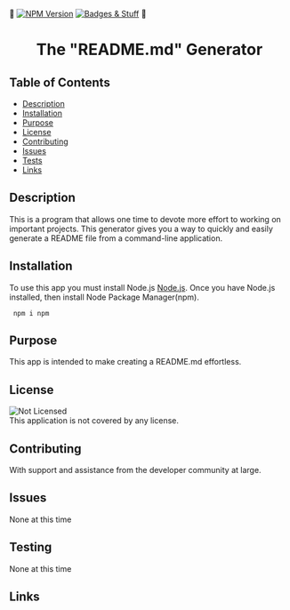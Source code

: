 🏅
[![NPM Version](https://img.shields.io/npm/v/npm.svg?style=flat)]()
[![Badges & Stuff](https://img.shields.io/badge/shields.io-ok-green.svg?style=flat)](http://shields.io/)
🏅<br />

  <h1 align="center">The "README.md" Generator</h1>
     
  
  ## Table of Contents
  - [Description](#description)
  - [Installation](#installation)
  - [Purpose](#purpose)
  - [License](#license)
  - [Contributing](#contributing)
  - [Issues](#issues)
  - [Tests](#tests)
  - [Links](#links)
  ## Description
   This is a program that allows one time to devote more effort to working on important projects.  This generator gives you a way to quickly and easily generate a README file from a command-line application. 
  ## Installation
   To use this app you must install Node.js [Node.js](https://nodejs.org/en/).  Once you have Node.js installed, then install Node Package Manager(npm).

```
 npm i npm

```

## Purpose

This app is intended to make creating a README.md effortless.

## License

![Not Licensed](https://img.shields.io/badge/license--tertiary)
<br />
This application is not covered by any license.

## Contributing

With support and assistance from the developer community at large.

## Issues

None at this time

## Testing

None at this time

## Links

<br />
<br />
